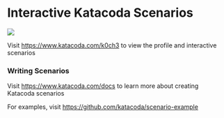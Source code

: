 # Interactive Katacoda Scenarios

[![](http://shields.katacoda.com/katacoda/k0ch3/count.svg)](https://www.katacoda.com/k0ch3 "Get your profile on Katacoda.com")

Visit https://www.katacoda.com/k0ch3 to view the profile and interactive scenarios

### Writing Scenarios
Visit https://www.katacoda.com/docs to learn more about creating Katacoda scenarios

For examples, visit https://github.com/katacoda/scenario-example
